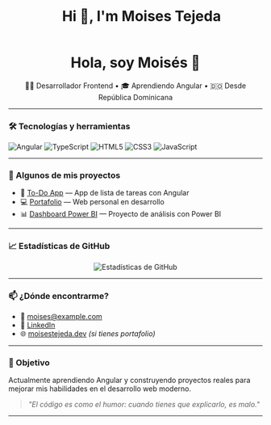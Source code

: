 
<!--h1 without bottom border-->
<div id="user-content-toc">
  <ul align="center">
    <summary><h1 style="display: inline-block">Hi 👋, I'm Moises Tejeda</h1></summary>
  </ul>
</div>


<!--- snake -->
<h1 align="center">Hola, soy Moisés 👋</h1>

<p align="center">
  👨‍💻 Desarrollador Frontend • 🎓 Aprendiendo Angular • 🇩🇴 Desde República Dominicana
</p>

---

### 🛠 Tecnologías y herramientas
![Angular](https://img.shields.io/badge/-Angular-DD0031?style=flat-square&logo=angular&logoColor=white)
![TypeScript](https://img.shields.io/badge/-TypeScript-3178C6?style=flat-square&logo=typescript&logoColor=white)
![HTML5](https://img.shields.io/badge/-HTML5-E34F26?style=flat-square&logo=html5&logoColor=white)
![CSS3](https://img.shields.io/badge/-CSS3-1572B6?style=flat-square&logo=css3&logoColor=white)
![JavaScript](https://img.shields.io/badge/-JavaScript-F7DF1E?style=flat-square&logo=javascript&logoColor=black)

---

### 📂 Algunos de mis proyectos
- 📝 [To-Do App](https://github.com/TU_USUARIO/To-Do) — App de lista de tareas con Angular
- 💻 [Portafolio](https://github.com/TU_USUARIO/portfolio) — Web personal en desarrollo
- 📊 [Dashboard Power BI](https://github.com/TU_USUARIO/powerbi-dashboard) — Proyecto de análisis con Power BI

---

### 📈 Estadísticas de GitHub

<p align="center">
  <img src="https://github-readme-stats.vercel.app/api?username=Moises-Tejeda-M
&show_icons=true&theme=radical" alt="Estadísticas de GitHub" />
</p>

---

### 📫 ¿Dónde encontrarme?

- 📧 moises@example.com
- 💼 [LinkedIn](https://linkedin.com/in/tuusuario)
- 🌐 [moisestejeda.dev](https://moisestejeda.dev) *(si tienes portafolio)*

---

### 🚀 Objetivo

Actualmente aprendiendo Angular y construyendo proyectos reales para mejorar mis habilidades en el desarrollo web moderno.

> *"El código es como el humor: cuando tienes que explicarlo, es malo."*

---





